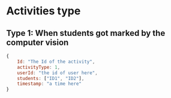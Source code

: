# Activities type
## Type 1: When students got marked by the computer vision
```javascript
{
    Id: "The Id of the activity",
    activityType: 1,
    userId: "the id of user here",
    students: ["ID1", "ID2"],
    timestamp: "a time here"
}
```
